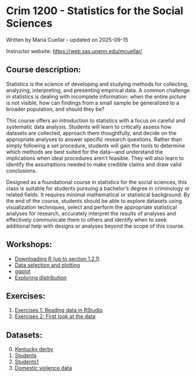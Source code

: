 # Crim 1200 - Statistics for the Social Sciences
Written by Maria Cuellar - updated on
2025-09-15

Instructor website: https://web.sas.upenn.edu/mcuellar/

## Course description:

Statistics is the science of developing and studying methods for
collecting, analyzing, interpreting, and presenting empirical data. A
common challenge in statistics is dealing with incomplete information:
when the entire picture is not visible, how can findings from a small
sample be generalized to a broader population, and should they be?

This course offers an introduction to statistics with a focus on careful
and systematic data analysis. Students will learn to critically assess
how datasets are collected, approach them thoughtfully, and decide on
the appropriate analyses to answer specific research questions. Rather
than simply following a set procedure, students will gain the tools to
determine which methods are best suited for the data—and understand the
implications when ideal procedures aren’t feasible. They will also learn
to identify the assumptions needed to make credible claims and draw
valid conclusions.

Designed as a foundational course in statistics for the social sciences,
this class is suitable for students pursuing a bachelor’s degree in
criminology or related fields. It requires minimal mathematical or
statistical background. By the end of the course, students should be
able to explore datasets using visualization techniques, select and
perform the appropriate statistical analyses for research, accurately
interpret the results of analyses and effectively communicate them to
others and identify when to seek additional help with designs or
analyses beyond the scope of this course.

## Workshops:

- [Downloading R (up to section
  1.2.1)](https://moderndive.netlify.app/1-getting-started.html)
- [Data selection and
  plotting](https://github.com/mariacuellar/crim_data_analysis/blob/main/exercises/Exercises%20%233.R)
- [ggplot](https://github.com/mariacuellar/crim_data_analysis/blob/main/exercises/Exercises%20%233b.R)
- [Exploring
  distribution](https://github.com/mariacuellar/crim_data_analysis/blob/main/exercises/Exercises%20%234.R)

## Exercises:

1.  [Exercises 1: Reading data in
    RStudio](https://github.com/mariacuellar/crim_data_analysis/blob/main/exercises/Exercises%20%231.R)
2.  [Exercises 2: First look at the
    data](https://github.com/mariacuellar/crim_data_analysis/blob/main/exercises/Exercises%20%232.R)

## Datasets:

0.  [Kentucky derby](../main/data/kentucky-derby-2018.csv)
1.  [Students](../main/data/students.csv)
2.  [Students1](../main/data/students1.csv)
3.  [Domestic violence data](../main/data/domestic_violence.csv)
